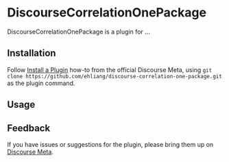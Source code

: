 # DiscourseCorrelationOnePackage

DiscourseCorrelationOnePackage is a plugin for ...

## Installation

Follow [Install a Plugin](https://meta.discourse.org/t/install-a-plugin/19157)
how-to from the official Discourse Meta, using `git clone https://github.com/ehliang/discourse-correlation-one-package.git`
as the plugin command.

## Usage

## Feedback

If you have issues or suggestions for the plugin, please bring them up on
[Discourse Meta](https://meta.discourse.org).
